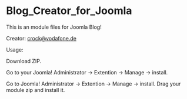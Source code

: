 # Blog_Creator_for_Joomla

This is an  module files for Joomla Blog!

Creator: crock@vodafone.de

Usage:

Download ZIP.


Go to your Joomla! Administrator -> Extention -> Manage -> install.

Go to Joomla! Administrator -> Extention -> Manage -> install.
Drag your module zip and install it.
 
